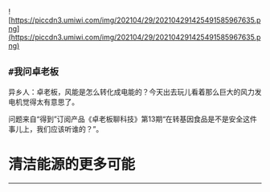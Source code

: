 ![https://piccdn3.umiwi.com/img/202104/29/202104291425491585967635.png](https://piccdn3.umiwi.com/img/202104/29/202104291425491585967635.png)

## `#我问卓老板`

异乡人：卓老板，风能是怎么转化成电能的？今天出去玩儿看着那么巨大的风力发电机觉得太有意思了。

问题来自“得到”订阅产品《卓老板聊科技》第13期“在转基因食品是不是安全这件事儿上，我们应该听谁的？”。

# 清洁能源的更多可能

---
